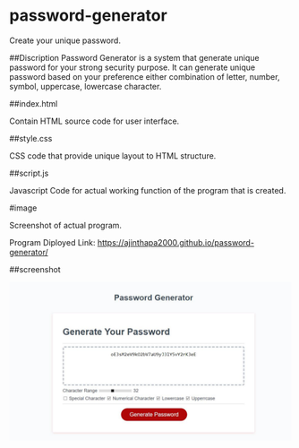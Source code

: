 # password-generator
Create your unique password.

##Discription
Password Generator is a system that generate unique password for your strong security purpose.
It can generate unique password based on your preference either combination of letter, number, symbol, uppercase, lowercase character.

##index.html

Contain HTML source code for user interface.

##style.css

CSS code that provide unique layout to HTML structure.

##script.js

Javascript Code for actual working function of the program that is created.

#image

Screenshot of actual program.

Program Diployed Link: https://ajinthapa2000.github.io/password-generator/

##screenshot

![](image/screenshot.JPG)




